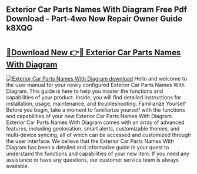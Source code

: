 ## Exterior Car Parts Names With Diagram Free Pdf Download - Part-4wo New Repair Owner Guide k8XQG

# <h2><a href="http://dfhmg1e.blite.top/?on=Exterior+Car+Parts+Names+With+Diagram">🔗Download New 👉🔴 Exterior Car Parts Names With Diagram</a></h2>

[![Exterior Car Parts Names With Diagram download](https://i.imgur.com/lujVjoI.png)](http://dfhmg1e.blite.top/?on=Exterior+Car+Parts+Names+With+Diagram)
Hello and welcome to the user manual for your newly configured Exterior Car Parts Names With Diagram. This guide is here to help you master the functions and capabilities of your product. Inside, you will find detailed instructions for installation, usage, maintenance, and troubleshooting. Familiarize Yourself Before you begin, take a moment to familiarize yourself with the functions and capabilities of your new Exterior Car Parts Names With Diagram. Exterior Car Parts Names With Diagram comes with an array of advanced features, including geolocation, smart alerts, customizable themes, and multi-device syncing, all of which can be accessed and customized through the user interface. We believe that the Exterior Car Parts Names With Diagram has been a detailed and informative guide in your quest to understand the functions and capabilities of your new item. If you need any assistance or have any questions, our customer service team is always available.
